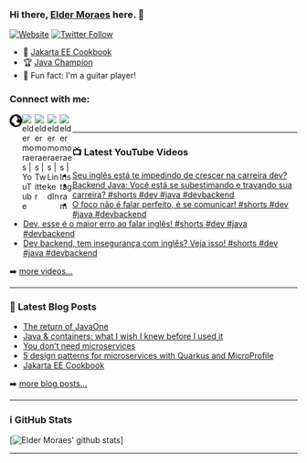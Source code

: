 ### Hi there, [Elder Moraes][website] here. 👋

[![Website](https://img.shields.io/website?label=eldermoraes.com&style=for-the-badge&url=https%3A%2F%2Feldermoraes.com)][website]
[![Twitter Follow](https://img.shields.io/twitter/follow/elderjava?color=1DA1F2&logo=twitter&style=for-the-badge)](https://twitter.com/intent/follow?original_referer=https%3A%2F%2Fgithub.com%2Feldermoraes&screen_name=elderjava)

- 📖  [Jakarta EE Cookbook][jakartaeecookbook]
- 🏆  [Java Champion][javachampions]
- 🎸 Fun fact: I'm a guitar player!

### Connect with me:

[<img align="left" alt="eldermoraes.com" width="22px" src="https://raw.githubusercontent.com/iconic/open-iconic/master/svg/globe.svg" />][website]
[<img align="left" alt="eldermoraes | YouTube" width="22px" src="https://cdn.jsdelivr.net/npm/simple-icons@v3/icons/youtube.svg" />][youtube]
[<img align="left" alt="eldermoraes | Twitter" width="22px" src="https://cdn.jsdelivr.net/npm/simple-icons@v3/icons/twitter.svg" />][twitter]
[<img align="left" alt="eldermoraes | LinkedIn" width="22px" src="https://cdn.jsdelivr.net/npm/simple-icons@v3/icons/linkedin.svg" />][linkedin]
[<img align="left" alt="eldermoraes | Instagram" width="22px" src="https://cdn.jsdelivr.net/npm/simple-icons@v3/icons/instagram.svg" />][instagram]

<br />

---

### 📺 Latest YouTube Videos

<!-- YOUTUBE:START -->
- [Seu inglês está te impedindo de crescer na carreira dev?](https://www.youtube.com/watch?v=eMppNgeXDUA)
- [Backend Java: Você está se subestimando e travando sua carreira? #shorts #dev #java #devbackend](https://www.youtube.com/watch?v=LrCWyIb8OlA)
- [O foco não é falar perfeito, é se comunicar! #shorts #dev #java #devbackend](https://www.youtube.com/watch?v=YanXVktuVtk)
- [Dev, esse é o maior erro ao falar inglês! #shorts #dev #java #devbackend](https://www.youtube.com/watch?v=m_jdn6Duo50)
- [Dev backend, tem insegurança com inglês? Veja isso! #shorts #dev #java #devbackend](https://www.youtube.com/watch?v=smj8sJjH8gU)
<!-- YOUTUBE:END -->

➡️ [more videos...][youtube]

---

### 📕 Latest Blog Posts

<!-- BLOG-POST-LIST:START -->
- [The return of JavaOne](https://eldermoraes.com/the-return-of-javaone/)
- [Java &amp; containers: what I wish I knew before I used it](https://eldermoraes.com/java-containers-what-i-wish-i-knew-before-i-used-it/)
- [You don’t need microservices](https://eldermoraes.com/you-dont-need-microservices/)
- [5 design patterns for microservices with Quarkus and MicroProfile](https://eldermoraes.com/5-design-patterns-for-microservices-with-quarkus-and-microprofile/)
- [Jakarta EE Cookbook](https://eldermoraes.com/jakarta-ee-cookbook/)
<!-- BLOG-POST-LIST:END -->

➡️ [more blog posts...](https://eldermoraes.com)

---

### ℹ️ GitHub Stats

[![Elder Moraes' github stats](https://github-readme-stats.vercel.app/api?username=eldermoraes)]

---

[website]: https://eldermoraes.com
[twitter]: https://twitter.com/elderjava
[youtube]: http://youtube.eldermoraes.com
[instagram]: https://instagram.com/eldermoraes
[linkedin]: https://linkedin.com/in/eldermoraes
[jakartaeecookbook]: http://book.eldermoraes.com
[javachampions]: http://javachampion.eldermoraes.com